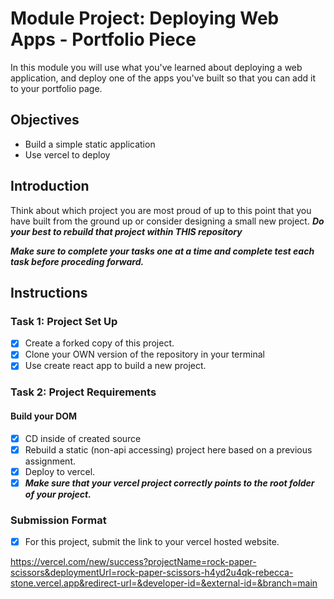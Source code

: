 # Module Project: Deploying Web Apps - Portfolio Piece

In this module you will use what you've learned about deploying a web application, and deploy one of the apps you've built so that you can add it to your portfolio page.


## Objectives
- Build a simple static application
- Use vercel to deploy

## Introduction
Think about which project you are most proud of up to this point that you have built from the ground up or consider designing a small new project. ***Do your best to rebuild that project within THIS repository***

***Make sure to complete your tasks one at a time and complete test each task before proceding forward.***

## Instructions
### Task 1: Project Set Up
* [X] Create a forked copy of this project.
* [X] Clone your OWN version of the repository in your terminal
* [X] Use create react app to build a new project.

### Task 2: Project Requirements
#### Build your DOM
* [X] CD inside of created source
* [X] Rebuild a static (non-api accessing) project here based on a previous assignment.
* [X] Deploy to vercel.
* [X] ***Make sure that your vercel project correctly points to the root folder of your project.***

### Submission Format
- [X] For this project, submit the link to your vercel hosted website.
<!-- link below -->
https://vercel.com/new/success?projectName=rock-paper-scissors&deploymentUrl=rock-paper-scissors-h4yd2u4qk-rebecca-stone.vercel.app&redirect-url=&developer-id=&external-id=&branch=main